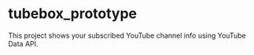 # tubebox_prototype

This project shows your subscribed YouTube channel info using YouTube Data API.
